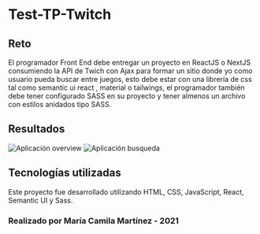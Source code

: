 # Test-TP-Twitch

## Reto

El programador Front End debe entregar un proyecto en ReactJS o NextJS consumiendo la API de
Twich con Ajax para formar un sitio donde yo como usuario pueda buscar entre juegos, esto debe
estar con una librería de css tal como semantic ui react , material o tailwings, el programador
también debe tener configurado SASS en su proyecto y tener almenos un archivo con estilos
anidados tipo SASS.

## Resultados
![Aplicación overview](https://raw.githubusercontent.com/Mariacamm/Test-TP-Twitch/tree/main/test-tp/images/img1.png)
![Aplicación busqueda](https://raw.githubusercontent.com/Mariacamm/Test-TP-Twitch/tree/main/test-tp/images/img2.png)

## Tecnologías utilizadas

Este proyecto fue desarrollado utilizando HTML, CSS, JavaScript, React, Semantic UI y Sass.

### Realizado por María Camila Martínez - 2021